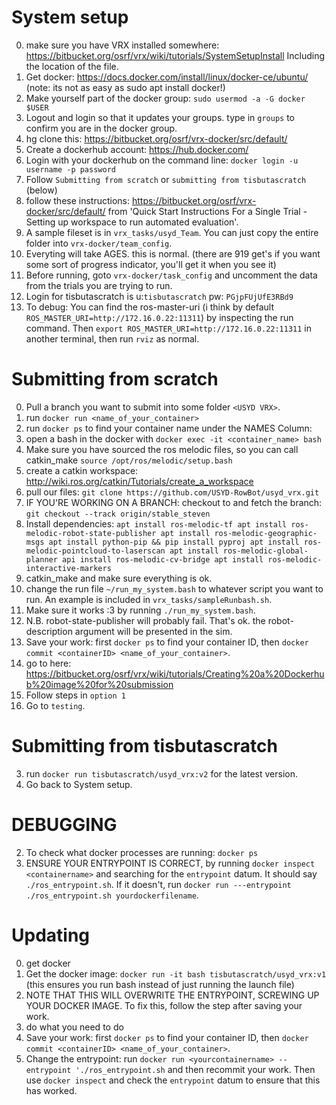# System setup
0. make sure you have VRX installed somewhere: https://bitbucket.org/osrf/vrx/wiki/tutorials/SystemSetupInstall Including the location of the file.
0. Get docker: https://docs.docker.com/install/linux/docker-ce/ubuntu/ (note: its not as easy as sudo apt install docker!)
1. Make yourself part of the docker group: `sudo usermod -a -G docker $USER`
2. Logout and login so that it updates your groups. type in `groups` to confirm you are in the docker group.
3. hg clone this: https://bitbucket.org/osrf/vrx-docker/src/default/
4. Create a dockerhub account: https://hub.docker.com/
4. Login with your dockerhub on the command line: `docker login -u username -p password`
4. Follow `Submitting from scratch` or `submitting from tisbutascratch` (below)
5. follow these instructions: https://bitbucket.org/osrf/vrx-docker/src/default/ from 'Quick Start Instructions For a Single Trial -  Setting up workspace to run automated evaluation'.
6. A sample fileset is in `vrx_tasks/usyd_Team`. You can just copy the entire folder into `vrx-docker/team_config`.
7. Everyting will take AGES. this is normal. (there are 919 get's if you want some sort of progress indicator, you'll get it when you see it)
8. Before running, goto `vrx-docker/task_config` and uncomment the data from the trials you are trying to run.
9. Login for tisbutascratch is u:`tisbutascratch` pw: `PGjpFUjUfE3RBd9`
10. To debug: You can find the ros-master-uri (i think by default `ROS_MASTER_URI=http://172.16.0.22:11311`) by inspecting the run command. Then `export ROS_MASTER_URI=http://172.16.0.22:11311` in another terminal, then run `rviz` as normal.

# Submitting from scratch
0. Pull a branch you want to submit into some folder `<USYD VRX>`.
3. run `docker run <name_of_your_container>`
4. run `docker ps` to find your container name under the NAMES Column:
5. open a bash in the docker with `docker exec -it <container_name> bash`
6. Make sure you have sourced the ros melodic files, so you can call catkin_make `source /opt/ros/melodic/setup.bash`
6. create a catkin workspace: http://wiki.ros.org/catkin/Tutorials/create_a_workspace 
7. pull our files: `git clone https://github.com/USYD-RowBot/usyd_vrx.git`
8. IF YOU'RE WORKING ON A BRANCH: checkout to and fetch the branch: `git checkout --track origin/stable_steven`
9. Install dependencies:
`apt install ros-melodic-tf
apt install ros-melodic-robot-state-publisher
apt install ros-melodic-geographic-msgs
apt install python-pip && pip install pyproj
apt install ros-melodic-pointcloud-to-laserscan
apt install ros-melodic-global-planner
api install ros-melodic-cv-bridge
apt install ros-melodic-interactive-markers`
10. catkin_make and make sure everything is ok.
11. change the run file `~/run_my_system.bash` to whatever script you want to run. An example is included in `vrx_tasks/sampleRunbash.sh`.
12. Make sure it works :3 by running `./run_my_system.bash`.
12. N.B. robot-state-publisher will probably fail. That's ok. the robot-description argument will be presented in the sim.
12. Save your work: first `docker ps` to find your container ID, then `docker commit <containerID> <name_of_your_container>`.
3. go to here: https://bitbucket.org/osrf/vrx/wiki/tutorials/Creating%20a%20Dockerhub%20image%20for%20submission
4. Follow steps in `option 1`
5. Go to `testing`.

# Submitting from tisbutascratch
3. run `docker run tisbutascratch/usyd_vrx:v2` for the latest version.
5. Go back to System setup.

# DEBUGGING
2. To check what docker processes are running: `docker ps`
2. ENSURE YOUR ENTRYPOINT IS CORRECT, by running `docker inspect <containername>` and searching for the `entrypoint` datum. It should say `./ros_entrypoint.sh`. If it doesn't, run `docker run ---entrypoint ./ros_entrypoint.sh yourdockerfilename`.


# Updating
0. get docker
1. Get the docker image: `docker run -it bash tisbutascratch/usyd_vrx:v1` (this ensures you run bash instead of just running the launch file)
2. NOTE THAT THIS WILL OVERWRITE THE ENTRYPOINT, SCREWING UP YOUR DOCKER IMAGE. To fix this, follow the step after saving your work.
2. do what you need to do
3. Save your work: first `docker ps` to find your container ID, then `docker commit <containerID> <name_of_your_container>`.
4. Change the entrypoint: run `docker run <yourcontainername> --entrypoint './ros_entrypoint.sh` and then recommit your work. Then use `docker inspect` and check the `entrypoint` datum to ensure that this has worked.

